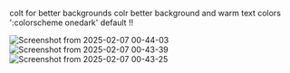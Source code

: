 <leader>colt for better backgrounds 
<leader>colr better background and warm text colors
':colorscheme onedark' default !!

![Screenshot from 2025-02-07 00-44-03](https://github.com/user-attachments/assets/daa5eb51-3c3c-4620-aed4-74c2325905ae)
![Screenshot from 2025-02-07 00-43-39](https://github.com/user-attachments/assets/a971562a-c9b5-44cc-9d24-31854cf165f6)
![Screenshot from 2025-02-07 00-43-25](https://github.com/user-attachments/assets/3e65c045-955d-4930-8ad2-e7240caff328)
